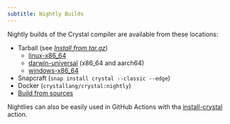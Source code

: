 ```yaml
---
subtitle: Nightly Builds
---
```


Nightly builds of the Crystal compiler are available from these locations:

* Tarball (see [*Install from tar.gz*](/install/from_targz))
  * [linux-x86_64](https://artifacts.crystal-lang.org/dist/crystal-nightly-linux-x86_64.tar.gz)
  * [darwin-universal](https://artifacts.crystal-lang.org/dist/crystal-nightly-darwin-universal.tar.gz) (x86_64 and aarch64)
  * [windows-x86_64](https://nightly.link/crystal-lang/crystal/workflows/win/master/crystal.zip)
* Snapcraft (`snap install crystal --classic --edge`)
* Docker (`crystallang/crystal:nightly`)
* [Build from sources](/install/from_sources)

Nightlies can also be easily used in GitHub Actions with tha [install-crystal](https://github.com/crystal-lang/install-crystal) action.
